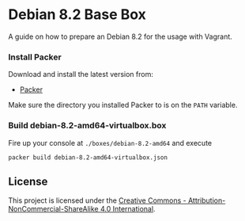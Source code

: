 Debian 8.2 Base Box
===================

A guide on how to prepare an Debian 8.2 for the usage with Vagrant.

### Install Packer

Download and install the latest version from:

* [Packer](http://www.packer.io/downloads.html)

Make sure the directory you installed Packer to is on the `PATH` variable.

### Build debian-8.2-amd64-virtualbox.box

Fire up your console at `./boxes/debian-8.2-amd64` and execute

    packer build debian-8.2-amd64-virtualbox.json

License
-----------
This project is licensed under the [Creative Commons - Attribution-NonCommercial-ShareAlike 4.0 International](http://creativecommons.org/licenses/by-nc-sa/4.0/).
